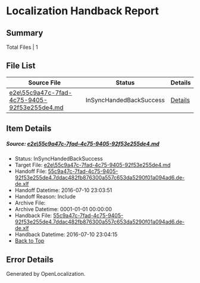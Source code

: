 # <a name='report-top'></a> Localization Handback Report

## Summary
 Total Files | 1

## File List
 Source File | Status | Details 
 ----------- | ------ | ------- 
 [e2e\55c9a47c-7fad-4c75-9405-92f53e255de4.md](https://github.com/OpenLocalizationTestOrg/oltest/blob/0d8d9235cfa62b088b3d7a1314c9478237ffda5c/e2e/55c9a47c-7fad-4c75-9405-92f53e255de4.md) | InSyncHandedBackSuccess | [Details](#5376fcf879654425b4de1cfdc03e5ec7ac6bcaca1)

## Item Details
##### <a name='5376fcf879654425b4de1cfdc03e5ec7ac6bcaca1'></a> Source: [e2e\55c9a47c-7fad-4c75-9405-92f53e255de4.md](https://github.com/OpenLocalizationTestOrg/oltest/blob/0d8d9235cfa62b088b3d7a1314c9478237ffda5c/e2e/55c9a47c-7fad-4c75-9405-92f53e255de4.md)
* Status: InSyncHandedBackSuccess
* Target File: [e2e\55c9a47c-7fad-4c75-9405-92f53e255de4.md](https://github.com/OpenLocalizationTestOrg/oltest-dede-fly/blob/048e590a2e0c06fe69de60caf0f94e05733b652b/e2e/55c9a47c-7fad-4c75-9405-92f53e255de4.md)
* Handoff File: [55c9a47c-7fad-4c75-9405-92f53e255de4.7ddac482fb876300a557c653da5290f01a094ad6.de-de.xlf](https://github.com/OpenLocalizationTestOrg/olhandoff-e2e/blob/a28319b70cb6c74d72c39ddd5960befec6d68f18/ol-handoff/OpenLocalizationTestOrg/oltest-dede-fly/ci/ht/55c9a47c-7fad-4c75-9405-92f53e255de4.7ddac482fb876300a557c653da5290f01a094ad6.de-de.xlf)
* Handoff Datetime: 2016-07-10 23:03:51
* Handoff Reason: Include
* Archive File: 
* Archive Datetime: 0001-01-01 00:00:00
* Handback File: [55c9a47c-7fad-4c75-9405-92f53e255de4.7ddac482fb876300a557c653da5290f01a094ad6.de-de.xlf](https://github.com/OpenLocalizationTestOrg/olhandback-e2e/blob/7c2286767314c2ccfa1bfbe79555d6af6d4856cc/ol-handback/OpenLocalizationTestOrg/oltest-dede-fly/ci/ht/55c9a47c-7fad-4c75-9405-92f53e255de4.7ddac482fb876300a557c653da5290f01a094ad6.de-de.xlf)
* Handback Datetime: 2016-07-10 23:04:15
* [Back to Top](#report-top)


## Error Details

Generated by OpenLocalization.
